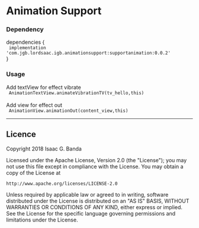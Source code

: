 # Animation Support

### Dependency
dependencies { <br>
` implementation 'com.jgb.lordsaac.igb.animationsupport:supportanimation:0.0.2'`
<br>
}


### Usage
  Add textView for effect vibrate<br>
` AnimationTextView.animateVibrationTV(tv_hello,this)`
 <br> <br>
Add view for effect out <br>
` AnimationView.animationOut(content_view,this)`
***

## Licence

Copyright 2018 Isaac G. Banda

Licensed under the Apache License, Version 2.0 (the "License");
you may not use this file except in compliance with the License.
You may obtain a copy of the License at

    http://www.apache.org/licenses/LICENSE-2.0

Unless required by applicable law or agreed to in writing, software
distributed under the License is distributed on an "AS IS" BASIS,
WITHOUT WARRANTIES OR CONDITIONS OF ANY KIND, either express or implied.
See the License for the specific language governing permissions and
limitations under the License.

